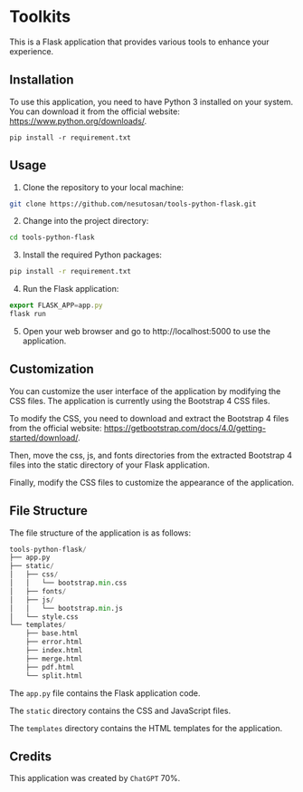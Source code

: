 # Toolkits

This is a Flask application that provides various tools to enhance your experience.

## Installation

To use this application, you need to have Python 3 installed on your system. You can download it from the official website: https://www.python.org/downloads/.

```
pip install -r requirement.txt
```

## Usage

1. Clone the repository to your local machine:

```bash
git clone https://github.com/nesutosan/tools-python-flask.git
```

2. Change into the project directory:

```bash
cd tools-python-flask
```

3. Install the required Python packages:

```bash
pip install -r requirement.txt
```

4. Run the Flask application:

```javascript
export FLASK_APP=app.py
flask run
```

5. Open your web browser and go to http://localhost:5000 to use the application.

## Customization

You can customize the user interface of the application by modifying the CSS files. The application is currently using the Bootstrap 4 CSS files.

To modify the CSS, you need to download and extract the Bootstrap 4 files from the official website: https://getbootstrap.com/docs/4.0/getting-started/download/.

Then, move the css, js, and fonts directories from the extracted Bootstrap 4 files into the static directory of your Flask application.

Finally, modify the CSS files to customize the appearance of the application.

## File Structure

The file structure of the application is as follows:

```python
tools-python-flask/
├── app.py
├── static/
│   ├── css/
│   │   └── bootstrap.min.css
│   ├── fonts/
│   ├── js/
│   │   └── bootstrap.min.js
│   └── style.css
└── templates/
    ├── base.html
    ├── error.html
    ├── index.html
    ├── merge.html
    ├── pdf.html
    └── split.html
```

The `app.py` file contains the Flask application code.

The `static` directory contains the CSS and JavaScript files.

The `templates` directory contains the HTML templates for the application.

## Credits

This application was created by `ChatGPT` 70%.
